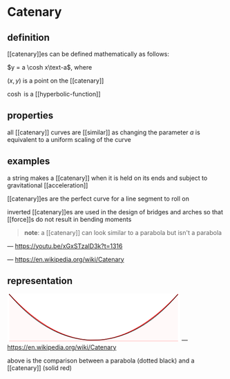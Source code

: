 # Catenary

## definition

[[catenary]]es can be defined mathematically as follows:

$y = a \cosh x\text-a$, where

$(x, y)$ is a point on the [[catenary]]

$\cosh$ is a [[hyperbolic-function]]

## properties

all [[catenary]] curves are [[similar]] as changing the parameter $a$ is equivalent to a uniform scaling of the curve

## examples

a string makes a [[catenary]] when it is held on its ends and subject to gravitational [[acceleration]]

[[catenary]]es are the perfect curve for a line segment to roll on

inverted [[catenary]]es are used in the design of bridges and arches so that [[force]]s do not result in bending moments

> **note**: a [[catenary]] can look similar to a parabola but isn't a parabola

&mdash; <https://youtu.be/xGxSTzaID3k?t=1316>

&mdash; <https://en.wikipedia.org/wiki/Catenary>

## representation

![](20220827143458.png) &mdash; <https://en.wikipedia.org/wiki/Catenary>

above is the comparison between a parabola (dotted black) and a [[catenary]] (solid red)
